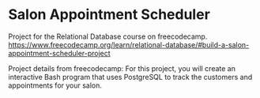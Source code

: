 # Salon Appointment Scheduler

Project for the Relational Database course on freecodecamp.  
https://www.freecodecamp.org/learn/relational-database/#build-a-salon-appointment-scheduler-project

Project details from freecodecamp:
For this project, you will create an interactive Bash program that uses PostgreSQL to track the customers and appointments for your salon.
